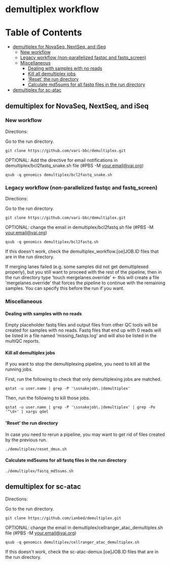 # demultiplex workflow

Table of Contents
=================

   * [demultiplex for NovaSeq, NextSeq, and iSeq](#demultiplex-for-novaseq-nextseq-and-iseq)
      * [New workflow](#new-workflow)
      * [Legacy workflow (non-parallelized fastqc and fastq_screen)](#legacy-workflow-non-parallelized-fastqc-and-fastq_screen)
      * [Miscellaneous](#miscellaneous)
         * [Dealing with samples with no reads](#dealing-with-samples-with-no-reads)
         * [Kill all demultiplex jobs](#kill-all-demultiplex-jobs)
         * ['Reset' the run directory](#reset-the-run-directory)
         * [Calculate md5sums for all fastq files in the run directory](#calculate-md5sums-for-all-fastq-files-in-the-run-directory)
   * [demultiplex for sc-atac](#demultiplex-for-sc-atac)

## demultiplex for NovaSeq, NextSeq, and iSeq

### New workflow

Directions:

Go to the run directory.

```git clone https://github.com/vari-bbc/demultiplex.git```

OPTIONAL: Add the directive for email notifications in demultiplex/bcl2fastq_snake.sh file (#PBS -M your.email@vai.org)

```qsub -q genomics demultiplex/bcl2fastq_snake.sh```


### Legacy workflow (non-parallelized fastqc and fastq_screen)

Directions:

Go to the run directory.

```git clone https://github.com/vari-bbc/demultiplex.git```

OPTIONAL: change the email in demultiplex/bcl2fastq.sh file (#PBS -M your.email@vai.org)

```qsub -q genomics demultiplex/bcl2fastq.sh```

If this doesn't work, check the demultiplex_workflow.[oe]JOB.ID files that are in the run directory.

If merging lanes failed (e.g. some samples did not get demultiplexed properly), but you still want to proceed with the rest of the pipeline, then in the run directory type 'touch mergelanes.override' <- this will create a file 'mergelanes.override' that forces the pipeline to continue with the remaining samples. You can specify this before the run if you want.


### Miscellaneous

#### Dealing with samples with no reads

Empty placeholder fastq files and output files from other QC tools will be created for samples with no reads. Fastq files that end up with 0 reads will be listed in a file named 'missing_fastqs.log' and will also be listed in the multiQC reports. 

#### Kill all demultiplex jobs

If you want to stop the demultiplexing pipeline, you need to kill all the running jobs.

First, run the following to check that only demultiplexing jobs are matched.

```qstat -u user.name | grep -P '\ssnakejob\.|demultiplex'```

Then, run the following to kill those jobs.

```qstat -u user.name | grep -P '\ssnakejob\.|demultiplex' | grep -Po '^\d+' | xargs qdel```

#### 'Reset' the run directory

In case you need to rerun a pipeline, you may want to get rid of files created by the previous run.

```./demultiplex/reset_dmux.sh```

#### Calculate md5sums for all fastq files in the run directory

```./demultiplex/fastq_md5sums.sh```


## demultiplex for sc-atac

Directions:

Go to the run directory.

```git clone https://github.com/ianbed/demultiplex.git```

OPTIONAL: change the email in demultiplex/cellranger_atac_demultiplex.sh file (#PBS -M your.email@vai.org)

```qsub -q genomics demultiplex/cellranger_atac_demultiplex.sh```

If this doesn't work, check the sc-atac-demux.[oe]JOB.ID files that are in the run directory.
